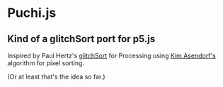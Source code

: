 # Puchi.js
## Kind of a glitchSort port for p5.js

Inspired by Paul Hertz's [glitchSort](http://paulhertz.net/factory/2012/08/glitchsort2/) for Processing using [Kim Asendorf's](http://kimasendorf.tumblr.com/post/32936480093/processing-source-code) algorithm for pixel sorting.

(Or at least that's the idea so far.)